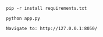 ```
pip -r install requirements.txt
```
```
python app.py
```
```
Navigate to: http://127.0.0.1:8050/
```

